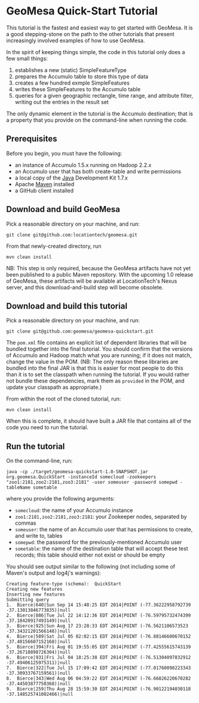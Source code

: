 GeoMesa Quick-Start Tutorial
============================

This tutorial is the fastest and easiest way to get started with GeoMesa.  It is
a good stepping-stone on the path to the other tutorials that present
increasingly involved examples of how to use GeoMesa.

In the spirit of keeping things simple, the code in this tutorial only does a
few small things:

1.  establishes a new (static) SimpleFeatureType
2.  prepares the Accumulo table to store this type of data
3.  creates a few hundred exmple SimpleFeatures
4.  writes these SimpleFeatures to the Accumulo table
5.  queries for a given geographic rectangle, time range, and attribute filter,
    writing out the entries in the result set

The only dynamic element in the tutorial is the Accumulo destination; that is
a property that you provide on the command-line when running the code.

Prerequisites
-------------

Before you begin, you must have the following:

* an instance of Accumulo 1.5.x running on Hadoop 2.2.x
* an Accumulo user that has both create-table and write permissions
* a local copy of the [Java](http://java.oracle.com/) Development Kit 1.7.x
* Apache [Maven](http://maven.apache.org/) installed
* a GitHub client installed

Download and build GeoMesa
--------------------------

Pick a reasonable directory on your machine, and run:

```
git clone git@github.com:locationtech/geomesa.git
```

From that newly-created directory, run

```
mvn clean install
```

NB:  This step is only required, because the GeoMesa artifacts have not yet
been published to a public Maven repository.  With the upcoming 1.0 release of
GeoMesa, these artifacts will be available at LocationTech's Nexus server, and
this download-and-build step will become obsolete.

Download and build this tutorial
--------------------------------

Pick a reasonable directory on your machine, and run:

```
git clone git@github.com:geomesa/geomesa-quickstart.git
```

The ```pom.xml``` file contains an explicit list of dependent libraries that will be bundled together into the final tutorial.  You should confirm
that the versions of Accumulo and Hadoop match what you are running; if it does not match, change the value in the POM.  (NB:  The only reason these libraries
are bundled into the final JAR is that this is easier for most people to do this than it is to set the classpath when running the tutorial.
If you would rather not bundle these dependencies, mark them as ```provided``` in the POM, and update your classpath as appropriate.)

From within the root of the cloned tutorial, run:

```
mvn clean install
```

When this is complete, it should have built a JAR file that contains all of the code you need to run the tutorial.

Run the tutorial
----------------

On the command-line, run:

```
java -cp ./target/geomesa-quickstart-1.0-SNAPSHOT.jar org.geomesa.QuickStart -instanceId somecloud -zookeepers "zoo1:2181,zoo2:2181,zoo3:2181" -user someuser -password somepwd -tableName sometable
```

where you provide the following arguments:

* ```somecloud```:  the name of your Accumulo instance
* ```zoo1:2181,zoo2:2181,zoo3:2181```:  your Zookeeper nodes, separated by commas
* ```someuser```:  the name of an Accumulo user that has permissions to create, and write to, tables
* ```somepwd```:  the password for the previously-mentioned Accumulo user
* ```sometable```:  the name of the destination table that will accept these test records; this table should either not exist or should be empty

You should see output similar to the following (not including some of Maven's output and log4j's warnings):

    Creating feature-type (schema):  QuickStart
    Creating new features
    Inserting new features
    Submitting query
    1.  Bierce|640|Sun Sep 14 15:48:25 EDT 2014|POINT (-77.36222958792739 -37.13013846773835)|null
    2.  Bierce|886|Tue Jul 22 14:12:36 EDT 2014|POINT (-76.59795732474399 -37.18420917493149)|null
    3.  Bierce|925|Sun Aug 17 23:28:33 EDT 2014|POINT (-76.5621106573523 -37.34321201566148)|null
    4.  Bierce|589|Sat Jul 05 02:02:15 EDT 2014|POINT (-76.88146600670152 -37.40156607152168)|null
    5.  Bierce|394|Fri Aug 01 19:55:05 EDT 2014|POINT (-77.42555615743139 -37.26710898726304)|null
    6.  Bierce|931|Fri Jul 04 18:25:38 EDT 2014|POINT (-76.51304097832912 -37.49406125975311)|null
    7.  Bierce|322|Tue Jul 15 17:09:42 EDT 2014|POINT (-77.01760098223343 -37.30933767159561)|null
    8.  Bierce|343|Wed Aug 06 04:59:22 EDT 2014|POINT (-76.66826220670282 -37.44503877750368)|null
    9.  Bierce|259|Thu Aug 28 15:59:30 EDT 2014|POINT (-76.90122194030118 -37.148525741002466)|null
